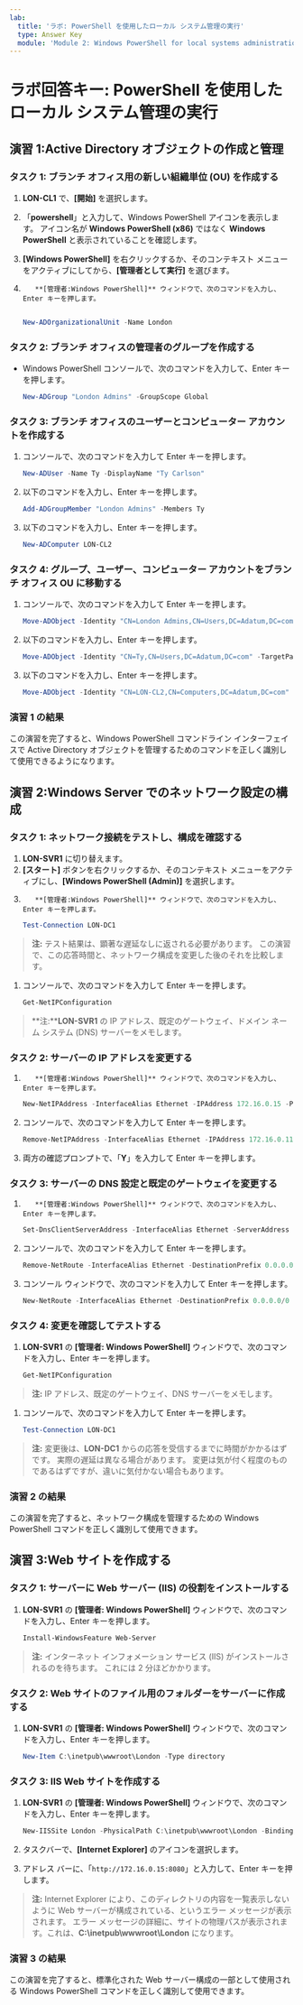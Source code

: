 ```yaml
---
lab:
  title: 'ラボ: PowerShell を使用したローカル システム管理の実行'
  type: Answer Key
  module: 'Module 2: Windows PowerShell for local systems administration'
---
```


# ラボ回答キー: PowerShell を使用したローカル システム管理の実行

## 演習 1:Active Directory オブジェクトの作成と管理

### タスク 1: ブランチ オフィス用の新しい組織単位 (OU) を作成する

1. **LON-CL1** で、**[開始]** を選択します。

1. 「**powershell**」と入力して、Windows PowerShell アイコンを表示します。 アイコン名が **Windows PowerShell (x86)** ではなく **Windows PowerShell** と表示されていることを確認します。

1. **[Windows PowerShell]** を右クリックするか、そのコンテキスト メニューをアクティブにしてから、**[管理者として実行]** を選びます。

1. 
          **[管理者:Windows PowerShell]** ウィンドウで、次のコマンドを入力し、Enter キーを押します。

   ```powershell
   
   New-ADOrganizationalUnit -Name London
   ```

### タスク 2: ブランチ オフィスの管理者のグループを作成する

- Windows PowerShell コンソールで、次のコマンドを入力して、Enter キーを押します。

   ```powershell
   New-ADGroup "London Admins" -GroupScope Global
   ```

### タスク 3: ブランチ オフィスのユーザーとコンピューター アカウントを作成する

1. コンソールで、次のコマンドを入力して Enter キーを押します。

   ```powershell
   New-ADUser -Name Ty -DisplayName "Ty Carlson" 
   ```

1. 以下のコマンドを入力し、Enter キーを押します。

   ```powershell
   Add-ADGroupMember "London Admins" -Members Ty
   ```

1. 以下のコマンドを入力し、Enter キーを押します。

   ```powershell
   New-ADComputer LON-CL2
   ```

### タスク 4: グループ、ユーザー、コンピューター アカウントをブランチ オフィス OU に移動する

1. コンソールで、次のコマンドを入力して Enter キーを押します。

   ```powershell
   Move-ADObject -Identity "CN=London Admins,CN=Users,DC=Adatum,DC=com" -TargetPath "OU=London,DC=Adatum,DC=com"
   ```

2. 以下のコマンドを入力し、Enter キーを押します。

   ```powershell
   Move-ADObject -Identity "CN=Ty,CN=Users,DC=Adatum,DC=com" -TargetPath "OU=London,DC=Adatum,DC=com"
   ```

3. 以下のコマンドを入力し、Enter キーを押します。

   ```powershell
   Move-ADObject -Identity "CN=LON-CL2,CN=Computers,DC=Adatum,DC=com" -TargetPath "OU=London,DC=Adatum,DC=com"
   ```

### 演習 1 の結果

この演習を完了すると、Windows PowerShell コマンドライン インターフェイスで Active Directory オブジェクトを管理するためのコマンドを正しく識別して使用できるようになります。

## 演習 2:Windows Server でのネットワーク設定の構成

### タスク 1: ネットワーク接続をテストし、構成を確認する

1. **LON-SVR1** に切り替えます。
1. **[スタート]** ボタンを右クリックするか、そのコンテキスト メニューをアクティブにし、**[Windows PowerShell (Admin)]** を選択します。
1. 
          **[管理者:Windows PowerShell]** ウィンドウで、次のコマンドを入力し、Enter キーを押します。

   ```powershell
   Test-Connection LON-DC1
   ```

> **注:** テスト結果は、顕著な遅延なしに返される必要があります。 この演習で、この応答時間と、ネットワーク構成を変更した後のそれを比較します。

1. コンソールで、次のコマンドを入力して Enter キーを押します。

   ```powershell
   Get-NetIPConfiguration
   ```

> **注:****LON-SVR1** の IP アドレス、既定のゲートウェイ、ドメイン ネーム システム (DNS) サーバーをメモします。

### タスク 2: サーバーの IP アドレスを変更する

1. 
          **[管理者:Windows PowerShell]** ウィンドウで、次のコマンドを入力し、Enter キーを押します。

   ```powershell
   New-NetIPAddress -InterfaceAlias Ethernet -IPAddress 172.16.0.15 -PrefixLength 16
   ```

1. コンソールで、次のコマンドを入力して Enter キーを押します。

   ```powershell
   Remove-NetIPAddress -InterfaceAlias Ethernet -IPAddress 172.16.0.11
   ```

1. 両方の確認プロンプトで、「**Y**」を入力して Enter キーを押します。

### タスク 3: サーバーの DNS 設定と既定のゲートウェイを変更する

1. 
          **[管理者:Windows PowerShell]** ウィンドウで、次のコマンドを入力し、Enter キーを押します。

   ```powershell
   Set-DnsClientServerAddress -InterfaceAlias Ethernet -ServerAddress 172.16.0.12
   ```

2. コンソールで、次のコマンドを入力して Enter キーを押します。

   ```powershell
   Remove-NetRoute -InterfaceAlias Ethernet -DestinationPrefix 0.0.0.0/0 -Confirm:$false
   ```

3. コンソール ウィンドウで、次のコマンドを入力して Enter キーを押します。

   ```powershell
   New-NetRoute -InterfaceAlias Ethernet -DestinationPrefix 0.0.0.0/0 -NextHop 172.16.0.2
   ```

### タスク 4: 変更を確認してテストする

1. **LON-SVR1** の **[管理者: Windows PowerShell]** ウィンドウで、次のコマンドを入力し、Enter キーを押します。

   ```powershell
   Get-NetIPConfiguration
   ```

> **注:** IP アドレス、既定のゲートウェイ、DNS サーバーをメモします。

1. コンソールで、次のコマンドを入力して Enter キーを押します。

   ```powershell
   Test-Connection LON-DC1
   ```

> **注:** 変更後は、**LON-DC1** からの応答を受信するまでに時間がかかるはずです。 実際の遅延は異なる場合があります。 変更は気が付く程度のものであるはずですが、違いに気付かない場合もあります。

### 演習 2 の結果

この演習を完了すると、ネットワーク構成を管理するための Windows PowerShell コマンドを正しく識別して使用できます。

## 演習 3:Web サイトを作成する

### タスク 1: サーバーに Web サーバー (IIS) の役割をインストールする

1. **LON-SVR1** の **[管理者: Windows PowerShell]** ウィンドウで、次のコマンドを入力し、Enter キーを押します。

   ```powershell
   Install-WindowsFeature Web-Server
   ```

> **注:** インターネット インフォメーション サービス (IIS) がインストールされるのを待ちます。 これには 2 分ほどかかります。

### タスク 2: Web サイトのファイル用のフォルダーをサーバーに作成する

1. **LON-SVR1** の **[管理者: Windows PowerShell]** ウィンドウで、次のコマンドを入力し、Enter キーを押します。

   ```powershell
   New-Item C:\inetpub\wwwroot\London -Type directory
   ```

### タスク 3: IIS Web サイトを作成する

1. **LON-SVR1** の **[管理者: Windows PowerShell]** ウィンドウで、次のコマンドを入力し、Enter キーを押します。

   ```powershell
   New-IISSite London -PhysicalPath C:\inetpub\wwwroot\London -BindingInformation "172.16.0.15:8080:"
   ```

2. タスクバーで、**[Internet Explorer]** のアイコンを選択します。

3. アドレス バーに、「`http://172.16.0.15:8080`」と入力して、Enter キーを押します。

> **注:** Internet Explorer により、このディレクトリの内容を一覧表示しないように Web サーバーが構成されている、というエラー メッセージが表示されます。 エラー メッセージの詳細に、サイトの物理パスが表示されます。これは、**C:\\inetpub\\wwwroot\\London** になります。

### 演習 3 の結果

この演習を完了すると、標準化された Web サーバー構成の一部として使用される Windows PowerShell コマンドを正しく識別して使用できます。
